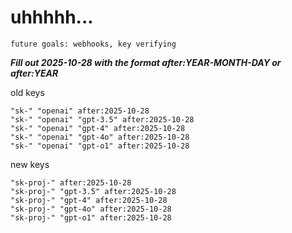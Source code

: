 # uhhhhh...

`future goals: webhooks, key verifying`



***Fill out 2025-10-28 with the format after:YEAR-MONTH-DAY or after:YEAR***

old keys
```
"sk-" "openai" after:2025-10-28
"sk-" "openai" "gpt-3.5" after:2025-10-28
"sk-" "openai" "gpt-4" after:2025-10-28
"sk-" "openai" "gpt-4o" after:2025-10-28
"sk-" "openai" "gpt-o1" after:2025-10-28
```

new keys
```
"sk-proj-" after:2025-10-28
"sk-proj-" "gpt-3.5" after:2025-10-28
"sk-proj-" "gpt-4" after:2025-10-28
"sk-proj-" "gpt-4o" after:2025-10-28
"sk-proj-" "gpt-o1" after:2025-10-28
```
